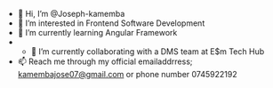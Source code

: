 - 👋 Hi, I’m @Joseph-kamemba
- 👀 I’m interested in Frontend Software Development
- 🌱 I’m currently learning Angular Framework
- - 💞️ I’m currently collaborating with a DMS team at E$m Tech Hub 
- 📫 Reach me through my official emailaddrress; kamembajose07@gmail.com or phone number 0745922192
  


<!---
Joseph-kamemba/Joseph-kamemba is a ✨ special ✨ repository because its `README.md` (this file) appears on your GitHub profile.
You can click the Preview link to take a look at your changes.
--->
